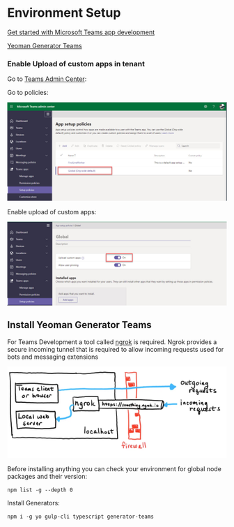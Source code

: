 # Environment Setup

[Get started with Microsoft Teams app development](https://docs.microsoft.com/en-us/microsoftteams/platform/build-your-first-app/build-first-app-overview#get-prerequisites)

[Yeoman Generator Teams](https://github.com/pnp/generator-teams)

### Enable Upload of custom apps in tenant

Go to [Teams Admin Center](https://admin.teams.microsoft.com/):

Go to policies:

![setup-pol](_images/setup-pol.jpg)

Enable upload of custom apps:

![enable-upload](_images/enable-upload.jpg)

## Install Yeoman Generator Teams

For Teams Development a tool called [ngrok](https://ngrok.com/download) is required. Ngrok provides a secure incoming tunnel that is required to allow incoming requests used for bots and messaging extensions

![ngrok](_images/ngrok.png)

Before installing anything you can check your environment for global node packages and their version:

```
npm list -g --depth 0
```

Install Generators:

```
npm i -g yo gulp-cli typescript generator-teams
```
